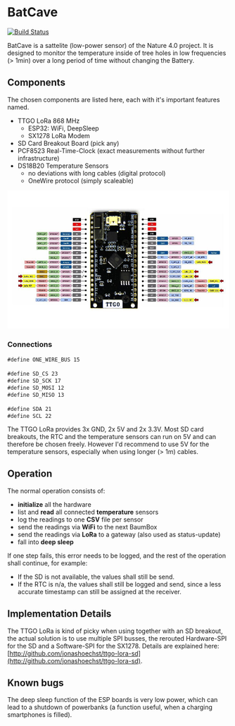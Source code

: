 # BatCave
[![Build Status](https://travis-ci.org/Nature40/Satellite-BatCave.svg?branch=master)](https://travis-ci.org/Nature40/Satellite-BatCave)

BatCave is a sattelite (low-power sensor) of the Nature 4.0 project. It is designed to monitor the temperature inside of tree holes in low frequencies (> 1min) over a long period of time without changing the Battery. 

## Components 

The chosen components are listed here, each with it's important features named.

- TTGO LoRa 868 MHz
  - ESP32: WiFi, DeepSleep
  - SX1278 LoRa Modem
- SD Card Breakout Board (pick any)
- PCF8523 Real-Time-Clock (exact measurements without further infrastructure)
- DS18B20 Temperature Sensors
  - no deviations with long cables (digital protocol)
  - OneWire protocol (simply scaleable)
 
![TTGO LoRa Pinout](TTGO-LoRa.jpg)

### Connections

```
#define ONE_WIRE_BUS 15

#define SD_CS 23
#define SD_SCK 17
#define SD_MOSI 12
#define SD_MISO 13

#define SDA 21
#define SCL 22
```

The TTGO LoRa provides 3x GND, 2x 5V and 2x 3.3V. Most SD card breakouts, the RTC and the temperature sensors can run on 5V and can therefore be chosen freely. However I'd recommend to use 5V for the temperature sensors, especially when using longer (> 1m) cables. 

## Operation

The normal operation consists of:

- **initialize** all the hardware
- list and **read** all connected **temperature** sensors
- log the readings to one **CSV** file per sensor
- send the readings via **WiFi** to the next BaumBox
- send the readings via **LoRa** to a gateway (also used as status-update)
- fall into **deep sleep**

If one step fails, this error needs to be logged, and the rest of the operation shall continue, for example:

- If the SD is not available, the values shall still be send.
- If the RTC is n/a, the values shall still be logged and send, since a less accurate timestamp can still be assigned at the receiver.

## Implementation Details

The TTGO LoRa is kind of picky when using together with an SD breakout, the actual solution is to use multiple SPI busses, the rerouted Hardware-SPI for the SD and a Software-SPI for the SX1278. Details are explained here: [http://github.com/jonashoechst/ttgo-lora-sd](http://github.com/jonashoechst/ttgo-lora-sd).

## Known bugs

The deep sleep function of the ESP boards is very low power, which can lead to a shutdown of powerbanks (a function useful, when a charging smartphones is filled).